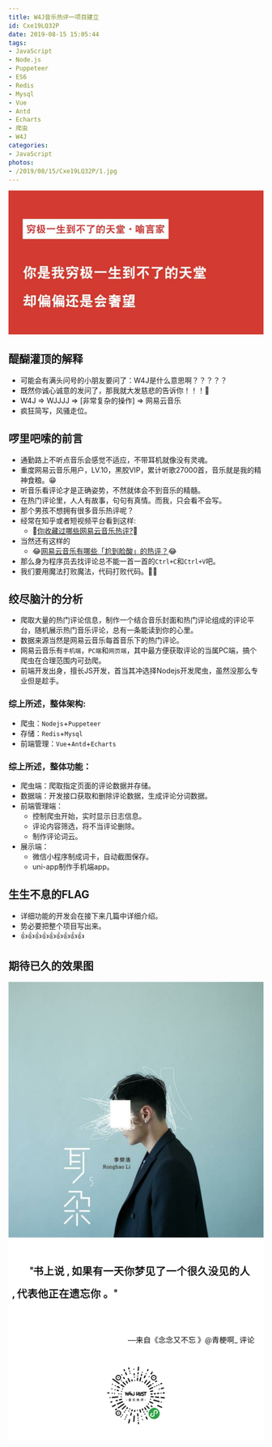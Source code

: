 ```yaml
---
title: W4J音乐热评一项目建立
id: Cxe19LQ32P
date: 2019-08-15 15:05:44
tags:
- JavaScript
- Node.js
- Puppeteer
- ES6
- Redis
- Mysql
- Vue
- Antd
- Echarts
- 爬虫
- W4J
categories:
- JavaScript
photos:
- /2019/08/15/Cxe19LQ32P/1.jpg
---
```

![](W4J音乐热评一项目建立/1.jpg)

## 醍醐灌顶的解释

- 可能会有满头问号的小朋友要问了：W4J是什么意思啊？？？？？
- 既然你诚心诚意的发问了，那我就大发慈悲的告诉你！！！🚀
- W4J => WJJJJ => [非常复杂的操作] => 网易云音乐
- 疯狂简写，风骚走位。

## 啰里吧嗦的前言

- 通勤路上不听点音乐会感觉不适应，不带耳机就像没有灵魂。
- 重度网易云音乐用户，LV.10，黑胶VIP，累计听歌27000首，音乐就是我的精神食粮。😁
- 听音乐看评论才是正确姿势，不然就体会不到音乐的精髓。
- 在热门评论里，人人有故事，句句有真情。而我，只会看不会写。
- 那个男孩不想拥有很多音乐热评呢？
- 经常在知乎或者短视频平台看到这样:
  - 📃[你收藏过哪些网易云音乐热评?](https://www.zhihu.com/question/324405640/answer/810397234)📃
- 当然还有这样的
  - 😂[网易云音乐有哪些「尬到脸酸」的热评？](https://www.zhihu.com/question/62908408/answer/207368408)😂
- 那么身为程序员去找评论总不能一首一首的`Ctrl+C`和`Ctrl+V`吧。
- 我们要用魔法打败魔法，代码打败代码。🧙‍♂️
  
## 绞尽脑汁的分析

- 爬取大量的热门评论信息，制作一个结合音乐封面和热门评论组成的评论平台，随机展示热门音乐评论，总有一条能读到你的心里。
- 数据来源当然是网易云音乐每首音乐下的热门评论。
- 网易云音乐有`手机端`，`PC端`和`网页端`，其中最方便获取评论的当属PC端，搞个爬虫在合理范围内可劲爬。
- 前端开发出身，擅长JS开发，首当其冲选择Nodejs开发爬虫，虽然没那么专业但是趁手。
### 综上所述，整体架构:

- 爬虫：`Nodejs`+`Puppeteer`
- 存储：`Redis`+`Mysql`
- 前端管理：`Vue`+`Antd`+`Echarts`

### 综上所述，整体功能：

- 爬虫端：爬取指定页面的评论数据并存储。
- 数据端：开发接口获取和删除评论数据，生成评论分词数据。
- 前端管理端：
    - 控制爬虫开始，实时显示日志信息。
    - 评论内容筛选，将不当评论删除。
    - 制作评论词云。
- 展示端：
  - 微信小程序制成词卡，自动截图保存。
  - uni-app制作手机端app。

## 生生不息的FLAG

- 详细功能的开发会在接下来几篇中详细介绍。
- 势必要把整个项目写出来。
- 👍👍👍👍👍👍👍👍👍

## 期待已久的效果图

![](W4J音乐热评一项目建立/3.png)